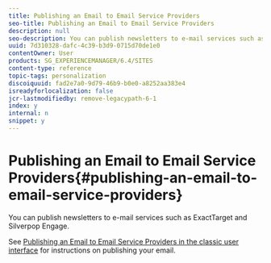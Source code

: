 ```yaml
---
title: Publishing an Email to Email Service Providers
seo-title: Publishing an Email to Email Service Providers
description: null
seo-description: You can publish newsletters to e-mail services such as ExactTarget and Silverpop Engage
uuid: 7d310328-dafc-4c39-b3d9-0715d70de1e0
contentOwner: User
products: SG_EXPERIENCEMANAGER/6.4/SITES
content-type: reference
topic-tags: personalization
discoiquuid: fad2e7a0-9d79-46b9-b0e0-a8252aa383e4
isreadyforlocalization: false
jcr-lastmodifiedby: remove-legacypath-6-1
index: y
internal: n
snippet: y
---
```


# Publishing an Email to Email Service Providers{#publishing-an-email-to-email-service-providers}

You can publish newsletters to e-mail services such as ExactTarget and Silverpop Engage.

See [Publishing an Email to Email Service Providers in the classic user interface](../../classic-ui-authoring/using/classic-personalization-campaigns-email-newsletters.md) for instructions on publishing your email.

<!-- 

Comment Type: remark
Last Modified By: unknown unknown (ims-author-77F410094CD97C4F0A746C1B@AdobeID)
Last Modified Date: 2018-02-02T12:33:15.057-0500

<p>Drafted out content as this may have a touch-enabled equivalent. </p>

 -->

<!-- 

Comment Type: draft

<p>This document describes how to configure AEM to publish a newsletter to these e-mail services.</p>

 -->

<!-- 

Comment Type: draft

<note type="note"> 
 <p>You need to configure the service provider before you can create and publish an email. See <a href="../../administering/using/exacttarget.md">Configuring ExactTarget</a> and <a href="../../administering/using/silverpop.md">Configuring Silverpop Engage</a> for more information. </p> 
</note>

 -->

<!-- 

Comment Type: draft

<p>To publish your email to the email service provider, you need to perform the following steps:</p> 
<ol> 
 <li>Create an email.</li> 
 <li>Apply the Email Service configuration to the email.</li> 
 <li>Publish the email.</li> 
</ol>

 -->

<!-- 

Comment Type: draft

<note type="note"> 
 <p>If you update email providers, do a flight test, or send a newsletter, these operations fail if the newsletter is not published to the Publish instance first or if the Publish instance is not available. Be sure to publish your newsletter and make sure the Publish instance is up and running.</p> 
</note>

 -->

<!-- 

Comment Type: draft

<h2>Creating an Email</h2>

 -->

<!-- 

Comment Type: draft

<p>An email or newsletter that you want to publish to an e-mail service can be created under a campaign using the <strong>Geometrixx Newsletter</strong> template. You can also use the <strong>Geometrixx Outdoors E-Mail</strong> template. Sample email/newsletter-based on the <strong>Geometrixx Outdoors E-Mail</strong> template are available at <span class="code">http://&lt;hostname&gt;:&lt;port&gt;/cf#/content/campaigns/geometrixx-outdoors/e-mails.html</span>.</p> 
<p>To create a new email that is published to the configured e-mail service:</p>

 -->

<!-- 

Comment Type: draft

<ol> 
 <li><p>Go to <strong>Websites</strong> and then <strong>Campaigns</strong>. Select a campaign. </p> </li> 
 <li><p>Click <strong>New</strong> to open the <strong>Create Page </strong>window.</p> </li> 
 <li><p>Enter the title, name, and select the <strong>Geometrixx Newsletter</strong> template from the list of available templates.</p> <img imageRotate="0" src="assets/chlimage_1-6.jpeg" /></li> 
 <li><p>Click <strong>Create</strong>.</p> </li> 
 <li><p>Open the created email. </p> </li> 
 <li><p>Switch to design mode to select the components you want to display in the sidekick. </p> </li> 
 <li><p>Switch to edit mode and start adding content (text, images, <a href="#addingexacttargetemailtoolstoyouremail">email tools</a>, <a href="#addingtextandpersonalizationtooltoyouremail">personalization variables</a>, and so on) to your email. </p> <img imageRotate="0" src="assets/chlimage_1-7.jpeg" /></li> 
</ol>

 -->

<!-- 

Comment Type: draft

<h3>Adding ExactTarget Email Tools to your email</h3>

 -->

<!-- 

Comment Type: draft

<note type="note"> 
 <p>This section is specific to the ExactTarget service.</p> 
</note>

 -->

<!-- 

Comment Type: draft

<p>The <strong>Email Tools</strong> component for ExactTarget can add more email functionality to your email/newsletter. </p>

 -->

<!-- 

Comment Type: draft

<ol> 
 <li><p>Open an email to be published to ExactTarget.</p> </li> 
 <li><p>Add the component <strong>ET - Email Tools </strong>to your page using the side kick. Open the component in Edit mode.</p> <img imageRotate="0" src="assets/chlimage_1.gif" /></li> 
 <li><p>Select an option from the <strong>Options</strong> menu:</p> 
  <table border="1" cellpadding="1" cellspacing="0" width="100%"> 
   <tbody> 
    <tr> 
     <td>Physical Mailing Address (Required)</td> 
     <td>This component inserts the physical mailing address of your organization in your email.</td> 
    </tr> 
    <tr> 
     <td>Profile Center (Required)</td> 
     <td>The profile center is a webpage where subscribers can enter and maintain the personal information that you keep about them.</td> 
    </tr> 
    <tr> 
     <td>View Email as a Web Page</td> 
     <td>This component allows the user to view the email as a webpage.</td> 
    </tr> 
    <tr> 
     <td>Privacy Policy</td> 
     <td>This component inserts the link to your privacy policy in the email.<br /> </td> 
    </tr> 
    <tr> 
     <td>Unsubscribe Center</td> 
     <td>Gives the option to the user to unsubscribe from your mailing list.</td> 
    </tr> 
    <tr> 
     <td>Subscription Center</td> 
     <td>A subscription center is a web page where a subscriber can control the messages they receive from your organization.</td> 
    </tr> 
    <tr> 
     <td>Track Email Opens</td> 
     <td>A hidden component that allows you to use ExactTarget tracking feature.<br /> </td> 
    </tr> 
   </tbody> 
  </table> 
  <note type="note"> 
   <p>The <strong>Options</strong> drop-down menu is only populated if ExactTarget configuration is applied to the email. See <a href="#applyingemailserviceconfigurationtoemailsettings">Applying Email Service Configuration to Email Settings</a> for more information.</p> 
  </note></li> 
 <li><p>Publish the email to ExactTarget.</p> <p>The email with the email tools is available for use in the configured ExactTarget account.</p> </li> 
</ol>

 -->

<!-- 

Comment Type: draft

<note type="note"> 
 <ul> 
  <li>The URLs within the email tools are replaced (in the received email) by their actual values only when an email is sent using <strong>Simple Send</strong> or <strong>Guided Send</strong> but not <strong>Test Send</strong>.</li> 
  <li>Two of the email tools are required: <strong>Physical Mailing Address (Required)</strong> and <strong>Profile Center (Required)</strong>. When the email is published to ExactTarget, these two email-tools are added to the bottom of every mail by default.</li> 
 </ul> 
</note>

 -->

<!-- 

Comment Type: draft

<h3>Adding Text and Personalization tool to your e-mail</h3>

 -->

<!-- 

Comment Type: draft

<p>You can add personalized fields in an email by adding the <strong>Text and Personalization</strong> component to the page:</p>

 -->

<!-- 

Comment Type: draft

<ol> 
 <li><p>Open the e-mail to be published to your e-mail service.</p> </li> 
 <li><p>To enable personalization field from your email service, add the framework configuration while configuring the email service. See <a href="../../administering/using/silverpop.md">configuring Silverpop Engage</a> and <a href="../../administering/using/exacttarget.md">configuring Exact Target</a> for more information.</p> </li> 
 <li><p>nAdd the component <strong>Text & Personalization</strong> from the sidekick. This component is the part of newsletter group. Open this component in the edit mode.</p> <img imageRotate="0" src="assets/chlimage_1-402.png" /></li> 
 <li><p>Add the required personalized field to the text by selecting the field from the drop-down menu and clicking <strong>Insert</strong>.</p> </li> 
 <li><p>Click <strong>OK </strong>to finish.</p> </li> 
</ol>

 -->

<!-- 

Comment Type: draft

<h2>Applying E-mail Service Configuration to E-mail Settings</h2>

 -->

<!-- 

Comment Type: draft

<p>To apply your E-mail service configuration to a newsletter:</p>

 -->

<!-- 

Comment Type: draft

<ol> 
 <li><p>Create an E-mail Service configuration. </p> </li> 
 <li><p>Open your email/newsletter.</p> </li> 
 <li><p>Open the email/newsletter settings by either clicking <strong>Settings</strong> or by clicking <strong>Page Properties in</strong> the sidekick. </p> <img imageRotate="0" src="assets/chlimage_1-8.jpeg" /></li> 
 <li><p>Click <strong>Add Service</strong> in <strong>Cloud Services</strong> tab. You see the list of services. Select your required configuration - either <strong>ExactTarget</strong> or <strong>Silverpop</strong> - from the list from the drop-down list.</p> <img imageRotate="0" src="assets/chlimage_1-9.jpeg" /></li> 
 <li><p>Click <strong>OK</strong>. </p> </li> 
</ol>

 -->

<!-- 

Comment Type: draft

<h2>Publishing Emails to Email Service</h2>

 -->

<!-- 

Comment Type: draft

<p>Emails/Newsletters can be published to your E-mail Service by following these steps:</p>

 -->

<!-- 

Comment Type: draft

<ol> 
 <li><p>Open the email.</p> </li> 
 <li><p>Before publishing a email, make sure you have applied the correct configuration to your email.</p> </li> 
 <li><p>Click <strong>Publish</strong>. This opens the <strong>Publish Newsletter To E-mail Service Provider</strong> window. </p> </li> 
 <li><p>Fill in the <strong>Newsletter Name</strong> field. The email/newsletter is published to E-mail Service Provider with this name. In case a email name is not provided, then the email is published using the page name of the newsletter in AEM. </p> </li> 
 <li><p>Click <strong>Publish</strong>. </p> <img imageRotate="0" src="assets/chlimage_1-10.jpeg" /><p>If successful, AEM confirms you can view the email in ExactTarget or Silverpop Engage.</p> <p>In the case of ExactTarget the published email can ve viewed by clicking <strong>View Published Email</strong>. This takes you directly to the published newsletter in the ExactTarget (<a href="http://members.exacttarget.com/">http://members.exacttarget.com/</a>.).</p> </li> 
</ol>

 -->

<!-- 

Comment Type: draft

<note type="note"> 
 <p>If a email/newsletter is published with the same name as that of a email/newsletter already published, then the earlier email/newsletter is not replaced. Instead, a new email/newsletter is created with same name (the IDs of two newsletters are, however, different).</p> 
 <p>Publishing the email/newsletter to E-mail Service Provider also publishes the email/newsletter to the AEM publish instance.</p> 
</note>

 -->

<!-- 

Comment Type: draft

<h3>Updating A Published E-mail</h3>

 -->

<!-- 

Comment Type: draft

<p>The <strong>Update</strong> button on the Publish dialog box lets you update a newsletter already published to an E-mail Service Provider. In case the newsletter has not yet been published and the <strong>Update</strong> button is clicked, a <strong>Newsletter is not published</strong> message displays.</p> 
<p>To update a published email: </p>

 -->

<!-- 

Comment Type: draft

<ol> 
 <li><p>Open the email/newsletter that has previously been published to an e-mail service provider that you want to re-publish after making changes to the email/newsletter.</p> </li> 
 <li><p>Click <strong>Publish</strong>. The<strong> Publish Newsletter to Email Service Provider </strong>window displays. Click <strong>Update</strong>.</p> <p>To check if the email/newsletter has been updated on ExactTarget, click <strong>View Published Email</strong>. This takes you to the published email in ExactTarget.</p> <p>To check if the email/newsletter has been updated on Silverpop Email Service, visit the Silverpop Engage site.</p> </li> 
</ol>

 -->

